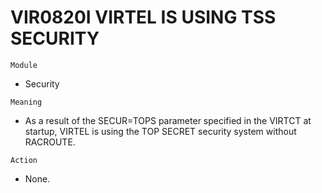 # VIR0820I VIRTEL IS USING TSS SECURITY

`Module`
- Security

`Meaning`
- As a result of the SECUR=TOPS parameter specified in the VIRTCT at startup, VIRTEL is using the TOP SECRET security system without RACROUTE.

`Action`
- None.
